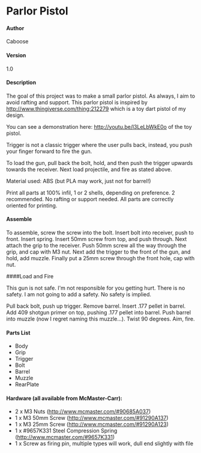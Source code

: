 # Parlor Pistol

#### Author 
Caboose

#### Version
1.0

#### Description

The goal of this project was to make a small parlor pistol. As always, I aim to avoid rafting and support. This parlor pistol is inspired by http://www.thingiverse.com/thing:212279 which is a toy dart pistol of my design. 

You can see a demonstration here: http://youtu.be/l3LeLbWkE0o of the toy pistol. 

Trigger is not a classic trigger where the user pulls back, instead, you push your finger forward to fire the gun.   

To load the gun, pull back the bolt, hold, and then push the trigger upwards towards the receiver. Next load projectile, and fire as stated above.   

Material used: ABS (but PLA may work, just not for barrel!)  

Print all parts at 100% infil, 1 or 2 shells, depending on preference. 2 recommended. No rafting or support needed. All parts are correctly oriented for printing.


#### Assemble  

To assemble, screw the screw into the bolt. Insert bolt into receiver, push to front. Insert spring. Insert 50mm screw from top, and push through. Next attach the grip to the receiver. Push 50mm screw all the way through the grip, and cap with M3 nut. Next add the trigger to the front of the gun, and hold, add muzzle. Finally put a 25mm screw through the front hole, cap with nut.


####Load and Fire 

This gun is not safe. I'm not responsible for you getting hurt. There is no safety. I am not going to add a safety. No safety is implied. 

Pull back bolt, push up trigger. Remove barrel. Insert .177 pellet in barrel. Add 409 shotgun primer on top, pushing .177 pellet into barrel. Push barrel into muzzle (now I regret naming this muzzle...). Twist 90 degrees. Aim, fire. 


#### Parts List  

* Body  
* Grip  
* Trigger 
* Bolt  
* Barrel
* Muzzle
* RearPlate

#### Hardware (all available from McMaster-Carr):  

* 2 x M3 Nuts (http://www.mcmaster.com/#90685A037)  
* 1 x M3 50mm Screw (http://www.mcmaster.com/#91290A137)  
* 1 x M3 25mm Screw (http://www.mcmaster.com/#91290A123)  
* 1 x #9657K331 Steel Compression Spring (http://www.mcmaster.com/#9657K331)  
* 1 x Screw as firing pin, multiple types will work, dull end slightly with file
